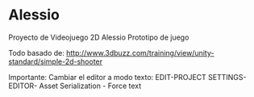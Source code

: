 # Alessio
Proyecto de Videojuego 2D Alessio
Prototipo de juego

Todo basado de: http://www.3dbuzz.com/training/view/unity-standard/simple-2d-shooter

Importante: Cambiar el editor a modo texto: EDIT-PROJECT SETTINGS- EDITOR- Asset Serialization - Force text
